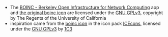 - The [BOINC - Berkeley Open Infrastructure for Network Computing](https://boinc.berkeley.edu/) app and [the original boinc icon](https://raw.githubusercontent.com/BOINC/boinc/master/clientgui/res/boinc.ico) are licensed under the [GNU GPLv3](https://github.com/BOINC/boinc/blob/master/COPYING), copyright by The Regents of the University of California
- inspiration came from the [boinc icon](https://github.com/1C3/ICEcons/blob/master/app/src/main/res/drawable-nodpi/nodpi_boinc.png) in the icon pack [ICEcons](https://github.com/1C3/ICEcons), licensed under the [GNU GPLv3](https://github.com/1C3/ICEcons/blob/master/LICENSE) by [1C3](https://github.com/1C3)